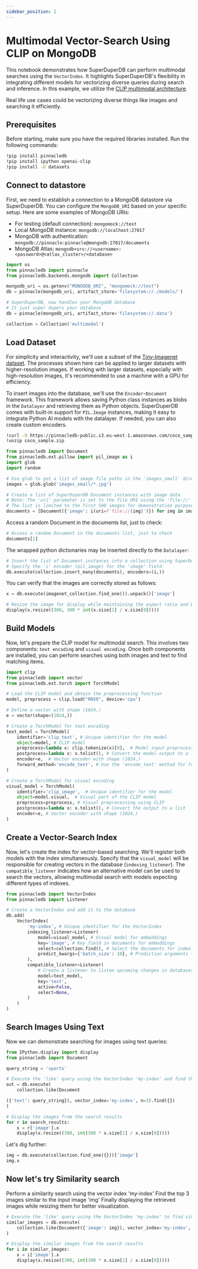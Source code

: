 ```yaml
---
sidebar_position: 2
---
```



#  Multimodal Vector-Search Using CLIP on MongoDB

This notebook demonstrates how SuperDuperDB can perform multimodal searches using the `VectorIndex`. It highlights SuperDuperDB's flexibility in integrating different models for vectorizing diverse queries during search and inference. In this example, we utilize the [CLIP multimodal architecture](https://openai.com/research/clip).

Real life use cases could be vectorizing diverse things like images and searching it efficiently.

## Prerequisites

Before starting, make sure you have the required libraries installed. Run the following commands:

```bash
!pip install pinnacledb
!pip install ipython openai-clip
!pip install -U datasets
```

## Connect to datastore

First, we need to establish a connection to a MongoDB datastore via SuperDuperDB. You can configure the `MongoDB_URI` based on your specific setup.
Here are some examples of MongoDB URIs:

- For testing (default connection): `mongomock://test`
- Local MongoDB instance: `mongodb://localhost:27017`
- MongoDB with authentication: `mongodb://pinnacle:pinnacle@mongodb:27017/documents`
- MongoDB Atlas: `mongodb+srv://<username>:<password>@<atlas_cluster>/<database>`

```python
import os
from pinnacledb import pinnacle
from pinnacledb.backends.mongodb import Collection

mongodb_uri = os.getenv("MONGODB_URI", "mongomock://test")
db = pinnacle(mongodb_uri, artifact_store='filesystem://./models/')

# SuperDuperDB, now handles your MongoDB database
# It just super dupers your database 
db = pinnacle(mongodb_uri, artifact_store='filesystem://.data')

collection = Collection('multimodal')
```

## Load Dataset

For simplicity and interactivity, we'll use a subset of the [Tiny-Imagenet dataset](https://paperswithcode.com/dataset/tiny-imagenet). The processes shown here can be applied to larger datasets with higher-resolution images. If working with larger datasets, especially with high-resolution images, it's recommended to use a machine with a GPU for efficiency.

To insert images into the database, we'll use the `Encoder`-`Document` framework. This framework allows saving Python class instances as blobs in the `Datalayer` and retrieving them as Python objects. SuperDuperDB comes with built-in support for `PIL.Image` instances, making it easy to integrate Python AI models with the datalayer. If needed, you can also create custom encoders.

```bash
!curl -O https://pinnacledb-public.s3.eu-west-1.amazonaws.com/coco_sample.zip
!unzip coco_sample.zip
```

```python
from pinnacledb import Document
from pinnacledb.ext.pillow import pil_image as i
import glob
import random

# Use glob to get a list of image file paths in the 'images_small' directory
images = glob.glob('images_small/*.jpg')

# Create a list of SuperDuperDB Document instances with image data
# Note: The 'uri' parameter is set to the file URI using the 'file://' scheme
# The list is limited to the first 500 images for demonstration purposes
documents = [Document({'image': i(uri=f'file://{img}')}) for img in images][:500]
```

Access a random Document in the documents list, just to check:

```python
# Access a random Document in the documents list, just to check
documents[1]
```

The wrapped python dictionaries may be inserted directly to the `Datalayer`:

```python
# Insert the list of Document instances into a collection using SuperDuperDB
# Specify the 'i' encoder (pil_image) for the 'image' field
db.execute(collection.insert_many(documents), encoders=(i,))
```

You can verify that the images are correctly stored as follows:

```python
x = db.execute(imagenet_collection.find_one()).unpack()['image']

# Resize the image for display while maintaining the aspect ratio and Display the resized image
display(x.resize((300, 300 * int(x.size[1] / x.size[0]))))
```

## Build Models

Now, let's prepare the CLIP model for multimodal search. This involves two components: `text encoding` and `visual encoding`. Once both components are installed, you can perform searches using both images and text to find matching items.

```python
import clip
from pinnacledb import vector
from pinnacledb.ext.torch import TorchModel

# Load the CLIP model and obtain the preprocessing function
model, preprocess = clip.load("RN50", device='cpu')

# Define a vector with shape (1024,)
e = vector(shape=(1024,))

# Create a TorchModel for text encoding
text_model = TorchModel(
    identifier='clip_text', # Unique identifier for the model
    object=model, # CLIP model
    preprocess=lambda x: clip.tokenize(x)[0],  # Model input preprocessing using CLIP 
    postprocess=lambda x: x.tolist(), # Convert the model output to a list
    encoder=e,  # Vector encoder with shape (1024,)
    forward_method='encode_text', # Use the 'encode_text' method for forward pass 
)

# Create a TorchModel for visual encoding
visual_model = TorchModel(
    identifier='clip_image',  # Unique identifier for the model
    object=model.visual,  # Visual part of the CLIP model    
    preprocess=preprocess, # Visual preprocessing using CLIP
    postprocess=lambda x: x.tolist(), # Convert the output to a list 
    encoder=e, # Vector encoder with shape (1024,)
)
```

## Create a Vector-Search Index

Now, let's create the index for vector-based searching. We'll register both models with the index simultaneously. Specify that the `visual_model` will be responsible for creating vectors in the database (`indexing_listener`). The `compatible_listener` indicates how an alternative model can be used to search the vectors, allowing multimodal search with models expecting different types of indexes.

```python
from pinnacledb import VectorIndex
from pinnacledb import Listener

# Create a VectorIndex and add it to the database
db.add(
    VectorIndex(
        'my-index', # Unique identifier for the VectorIndex
        indexing_listener=Listener(
            model=visual_model, # Visual model for embeddings
            key='image', # Key field in documents for embeddings
            select=collection.find(), # Select the documents for indexing
            predict_kwargs={'batch_size': 10}, # Prediction arguments for the indexing model
        ),
        compatible_listener=Listener(
            # Create a listener to listen upcoming changes in databases
            model=text_model, 
            key='text', 
            active=False, 
            select=None,
        )
    )
)
```

## Search Images Using Text

Now we can demonstrate searching for images using text queries:

```python
from IPython.display import display
from pinnacledb import Document

query_string = 'sports'

# Execute the 'like' query using the VectorIndex 'my-index' and find the top 3 results
out = db.execute(
    collection.like(Document

({'text': query_string}), vector_index='my-index', n=3).find({})
)

# Display the images from the search results
for r in search_results:
    x = r['image'].x
    display(x.resize((300, int(300 * x.size[1] / x.size[0]))))
```

Let's dig further:

```python
img = db.execute(collection.find_one({}))['image']
img.x
```

## Now let's try Similarity search

Perform a similarity search using the vector index 'my-index'
Find the top 3 images similar to the input image 'img'
Finally displaying the retrieved images while resizing them for better visualization.

```python
# Execute the 'like' query using the VectorIndex 'my-index' to find similar images to the specified 'img'
similar_images = db.execute(
    collection.like(Document({'image': img}), vector_index='my-index', n=3).find({})
)

# Display the similar images from the search results
for i in similar_images:
    x = i['image'].x
    display(x.resize((300, int(300 * x.size[1] / x.size[0]))))
```